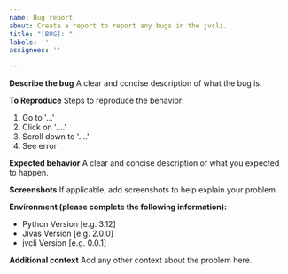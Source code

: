 ```yaml
---
name: Bug report
about: Create a report to report any bugs in the jvcli.
title: "[BUG]: "
labels: ''
assignees: ''

---
```


**Describe the bug**
A clear and concise description of what the bug is.

**To Reproduce**
Steps to reproduce the behavior:
1. Go to '...'
2. Click on '....'
3. Scroll down to '....'
4. See error

**Expected behavior**
A clear and concise description of what you expected to happen.

**Screenshots**
If applicable, add screenshots to help explain your problem.

**Environment (please complete the following information):**
 - Python Version [e.g. 3.12]
 - Jivas Version [e.g. 2.0.0]
 - jvcli Version [e.g. 0.0.1]

**Additional context**
Add any other context about the problem here.
